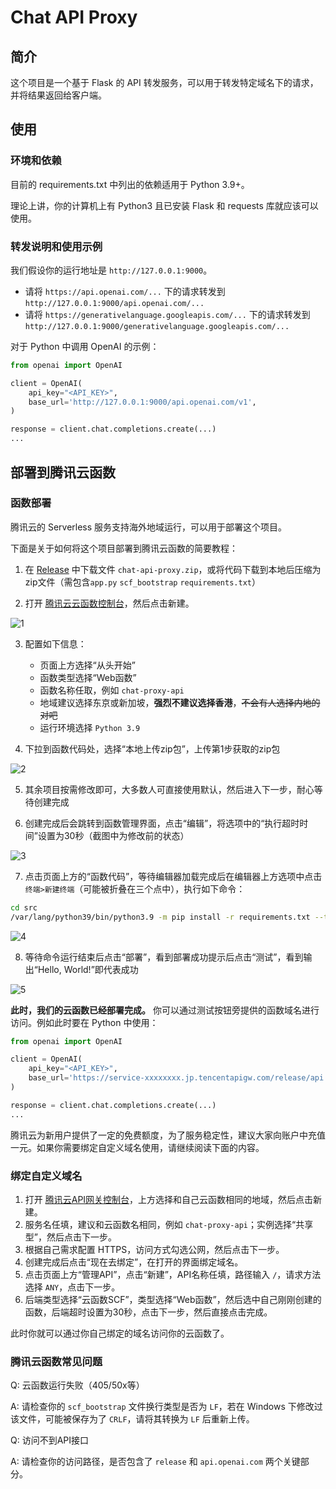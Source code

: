 # Chat API Proxy

## 简介

这个项目是一个基于 Flask 的 API 转发服务，可以用于转发特定域名下的请求，并将结果返回给客户端。

## 使用

### 环境和依赖

目前的 requirements.txt 中列出的依赖适用于 Python 3.9+。

理论上讲，你的计算机上有 Python3 且已安装 Flask 和 requests 库就应该可以使用。

### 转发说明和使用示例

我们假设你的运行地址是 `http://127.0.0.1:9000`。

- 请将 `https://api.openai.com/...` 下的请求转发到 `http://127.0.0.1:9000/api.openai.com/...`
- 请将 `https://generativelanguage.googleapis.com/...` 下的请求转发到 `http://127.0.0.1:9000/generativelanguage.googleapis.com/...`

对于 Python 中调用 OpenAI 的示例：

```python
from openai import OpenAI

client = OpenAI(
    api_key="<API_KEY>",
    base_url='http://127.0.0.1:9000/api.openai.com/v1',
)

response = client.chat.completions.create(...)
...
```

## 部署到腾讯云函数

### 函数部署

腾讯云的 Serverless 服务支持海外地域运行，可以用于部署这个项目。

下面是关于如何将这个项目部署到腾讯云函数的简要教程：

1. 在 [Release](https://github.com/yxzlwz/chat-api-proxy/releases/latest) 中下载文件 `chat-api-proxy.zip`，或将代码下载到本地后压缩为zip文件（需包含`app.py` `scf_bootstrap` `requirements.txt`）

2. 打开 [腾讯云云函数控制台](https://console.cloud.tencent.com/scf/list?rid=25&ns=default)，然后点击新建。

![1](https://github.com/yxzlwz/chat-api-proxy/assets/75941562/b9234f37-11dd-4080-8cef-579bfd9e8359)


3. 配置如下信息：
   - 页面上方选择“从头开始”
   - 函数类型选择“Web函数”
   - 函数名称任取，例如 `chat-proxy-api`
   - 地域建议选择东京或新加坡，**强烈不建议选择香港**，~~不会有人选择内地的对吧~~
   - 运行环境选择 `Python 3.9`

4. 下拉到函数代码处，选择“本地上传zip包”，上传第1步获取的zip包

![2](https://github.com/yxzlwz/chat-api-proxy/assets/75941562/300822fb-f7bc-468e-b4f0-4b289c52f99b)

5. 其余项目按需修改即可，大多数人可直接使用默认，然后进入下一步，耐心等待创建完成

6. 创建完成后会跳转到函数管理界面，点击“编辑”，将选项中的“执行超时时间”设置为30秒（截图中为修改前的状态）

![3](https://github.com/yxzlwz/chat-api-proxy/assets/75941562/be3b3d19-cdbb-4cdf-92d8-170f5279fe5f)

7. 点击页面上方的“函数代码”，等待编辑器加载完成后在编辑器上方选项中点击 `终端>新建终端`（可能被折叠在三个点中），执行如下命令：

```bash
cd src
/var/lang/python39/bin/python3.9 -m pip install -r requirements.txt --target=.
```

![4](https://github.com/yxzlwz/chat-api-proxy/assets/75941562/44aa3ebe-83a3-4a22-87dc-2baedc59af75)

8. 等待命令运行结束后点击“部署”，看到部署成功提示后点击“测试”，看到输出“Hello, World!”即代表成功

![5](https://github.com/yxzlwz/chat-api-proxy/assets/75941562/a87bfc26-886b-4e91-af4c-e52b4c386557)

**此时，我们的云函数已经部署完成。** 你可以通过测试按钮旁提供的函数域名进行访问。例如此时要在 Python 中使用：

```python
from openai import OpenAI

client = OpenAI(
    api_key="<API_KEY>",
    base_url='https://service-xxxxxxxx.jp.tencentapigw.com/release/api.openai.com/v1',
)

response = client.chat.completions.create(...)
...
```

腾讯云为新用户提供了一定的免费额度，为了服务稳定性，建议大家向账户中充值一元。如果你需要绑定自定义域名使用，请继续阅读下面的内容。

### 绑定自定义域名

1. 打开 [腾讯云API网关控制台](https://console.cloud.tencent.com/apigateway/service)，上方选择和自己云函数相同的地域，然后点击新建。
2. 服务名任填，建议和云函数名相同，例如 `chat-proxy-api`；实例选择“共享型”，然后点击下一步。
3. 根据自己需求配置 HTTPS，访问方式勾选公网，然后点击下一步。
4. 创建完成后点击“现在去绑定”，在打开的界面绑定域名。
5. 点击页面上方“管理API”，点击“新建”，API名称任填，路径输入 `/`，请求方法选择 `ANY`，点击下一步。
6. 后端类型选择“云函数SCF”，类型选择“Web函数”，然后选中自己刚刚创建的函数，后端超时设置为30秒，点击下一步，然后直接点击完成。

此时你就可以通过你自己绑定的域名访问你的云函数了。

### 腾讯云函数常见问题

Q: 云函数运行失败（405/50x等）

A: 请检查你的 `scf_bootstrap` 文件换行类型是否为 `LF`，若在 Windows 下修改过该文件，可能被保存为了 `CRLF`，请将其转换为 `LF` 后重新上传。

Q: 访问不到API接口

A: 请检查你的访问路径，是否包含了 `release` 和 `api.openai.com` 两个关键部分。
